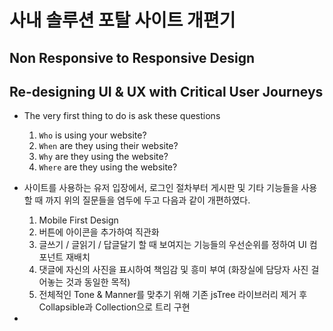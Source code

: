 # 사내 솔루션 포탈 사이트 개편기

## Non Responsive to Responsive Design

## Re-designing UI & UX with Critical User Journeys
- The very first thing to do is ask these questions
  1. `Who` is using your website?
  2. `When` are they using their website?
  3. `Why` are they using the website?
  4. `Where` are they using the website?


- 사이트를 사용하는 유저 입장에서, 로그인 절차부터 게시판 및 기타 기능들을 사용할 때 까지 위의 질문들을 염두에 두고 다음과 같이 개편하였다.
  1. Mobile First Design
  2. 버튼에 아이콘을 추가하여 직관화
  3. 글쓰기 / 글읽기 / 답글달기 할 때 보여지는 기능들의 우선순위를 정하여 UI 컴포넌트 재배치
  4. 댓글에 자신의 사진을 표시하여 책임감 및 흥미 부여 (화장실에 담당자 사진 걸어놓는 것과 동일한 목적)
  5. 전체적인 Tone & Manner를 맞추기 위해 기존 jsTree 라이브러리 제거 후 Collapsible과 Collection으로 트리 구현

-
